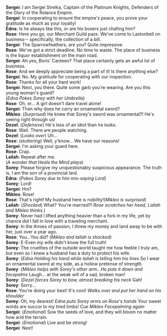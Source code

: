 **Sergei**:	 I am Sergei Strelka, Captain of the Platinum Knights,  Defenders of the Glory of the Rolance Empire.  
**Sergei**:	 In cooperating to ensure the empire's peace, you prove your gratitude as much as your loyalty!  
**Edna**:	 Is he always like this, or are his boxers just chafing him?  
**Rose**:	 Here you go, our Merchant Guild pass. We've come to Lastonbell on business-- specifically, the collection of a bill.  
**Sergei**:	 The Sparrowfeathers, are you? Quite impressive.  
**Rose**:	 We've got a strict deadline. No time to waste. The place of business is the liquor establishment on the main road.  
**Sergei**:	 Ah yes, Boris' Canteen? That place certainly gets an awful lot of business.  
**Rose**:	 And we deeply appreciate being a  part of it! Is there anything else?  
**Sergei**:	 No. My gratitude for cooperating with our inspection.  
**Rose**:	 Thanks for all your hard work!  
**Sergei**:	 Next, you there. Quite some garb you're wearing. Are you this young woman's guard?  
(*Edna Pokes Sorey with her Umbrella*)  
**Rose**:	 Oh, er... A girl doesn't dare travel alone!  
**Sergei**:	 Then why does he carry an ornamental sword?  
**Mikleo**:	 (*Surprised*) He knew that Sorey's sword was ornamental?! He's seeing right through us!  
**Dezel**:	 (*Defensive*) He's less of an idiot than he looks.  
**Rose**:	 Wait. There are people watching.  
**Dezel**:	 (*Looks over*) Uh…  
**Rose**:	 (*stuttering*) Well, y'know... We have our reasons!  
**Sergei**:	 I'm asking your guard here.  
**Rose**:	 Crap.  
**Lailah**:	 Repeat after me.  
(*A wonder that Heals the Mind plays*)  
**Sorey**:	 Please forgive my unquestionably suspicious appearance. The truth is, I am the son of a provincial lard.  
**Edna**:	 (*Pokes Sorey due to him mis-saying Lord*)  
**Sorey**:	 Lord!  
**Sergei**:	 Hm?  
**Mikleo**:	 Rose!  
**Rose**:	 That's right! My husband here is nobility!(*Mikleo is surprised*)  
**Lailah**:	 (*Shocked*)  What? You're married?!  *Rose scratches her head, Lailah and Mikleo thinks.*)  
**Sorey**:	 Never had I lifted anything heavier than a fork in my life, yet by chance did I fall in love with a traveling merchant.  
**Sorey**:	 In the throes of passion, I threw my money and land away to be with her, just over a year ago.  
**Rose**:	 You...You did?  (*Mikleo and lailah is shocked*)  
**Sorey**:	 E-Even my wife didn't know the full truth!  
**Sorey**:	 The cruelties of the outside world taught me how feeble I truly am, but even so I knew a husband has a duty to protect his wife.  
**Sorey**:	 (*Edna Holding his hand while lailah is telling him his lines* So I wear an ornamental sword at my side, as a hollow pretense of strength.  
**Sorey**:	 (*Mikleo helps with Sorey's other arm.. He puts it down and facepalms* Laugh... at the weak will of a sad, broken man!  
**Sorey**:	 (*Dezel forces Sorey to bow, almost breaking his neck* Gah!  
**Sorey**:	 Sorry...  
**Rose**:	 You're doing your best! It's cool!  *Walks over and put her hand on his shoulder*  
**Sorey**:	 Oh, my dearest! *Edna puts Sorey arms on Rose's hands* Your sweet words  are succor to my tired limbs! *Cue Mikleo Facepalming again*  
**Sergei**:	 (*Emotional*) Sow the seeds of love, and they will bloom no matter how arid the terrain.  
**Sergei**:	 (*Emotional*) Live and be strong!  
**Sergei**:	 Next!  